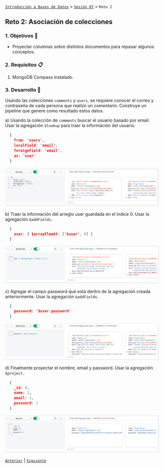 [`Introducción a Bases de Datos`](../README.md) > [`Sesión 07`](README.md) > `Reto 2`
    
## Reto 2: Asociación de colecciones

### 1. Objetivos :dart: 

- Proyectar columnas sobre distintos documentos para repasar algunos conceptos.

### 2. Requisitos :clipboard:

1. MongoDB Compass instalado.

### 3. Desarrollo :rocket:

Usando las colecciones `comments` y `users`, se requiere conocer el correo y contraseña de cada persona que realizó un comentario. Construye un pipeline que genere como resultado estos datos.

a) Usando la colección de `comments` buscar el usuario basado por email. Usar la agregación `$lookup` para traer la información del usuario.
```json
  {
    from: 'users',
    localField: 'email',
    foreignField: 'email',
    as: 'user'
  }
```
![imagen](evidences/Reto-02-a.png)

b) Traer la información del arreglo user guardada en el índice 0. Usar la agregación `$addFields`.
```json
  {
    user: { $arrayElemAt: ['$user', 0] }
  }
```
![imagen](evidences/Reto-02-b.png)

c) Agregar el campo password que esta dentro de la agregación creada anteriormente. Usar la agregación `$addFields`.
```json
  {
    password: '$user.password'
  }
```
![imagen](evidences/Reto-02-c.png)

d) Finalmente proyectar el nombre, email y password. Usar la agregación `$project`.
```json
  {
    _id: 0,
    name: 1,
    email: 1,
    password: 1
  }
```
![imagen](evidences/Reto-02-d.png)

[`Anterior`](Reto-01.md) | [`Siguiente`](Reto-03.md)
